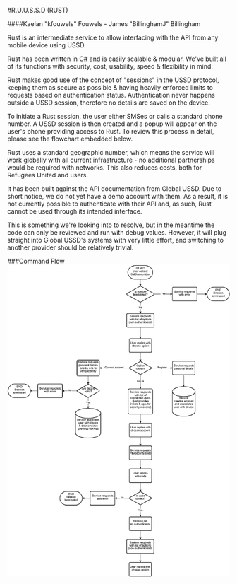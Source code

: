 #R.U.U.S.S.D (RUST)

####Kaelan "kfouwels" Fouwels - James "BillinghamJ" Billingham

Rust is an intermediate service to allow interfacing with the API from any mobile device using USSD.

Rust has been written in C# and is easily scalable & modular. We've built all of its functions with security, cost, usability, speed & flexibility in mind.

Rust makes good use of the concept of "sessions" in the USSD protocol, keeping them as secure as possible & having heavily enforced limits to requests based on authentication status. Authentication never happens outside a USSD session, therefore no details are saved on the device.

To initiate a Rust session, the user either SMSes or calls a standard phone number. A USSD session is then created and a popup will appear on the user's phone providing access to Rust. To review this process in detail, please see the flowchart embedded below.

Rust uses a standard geographic number, which means the service will work globally with all current infrastructure - no additional partnerships would be required with networks. This also reduces costs, both for Refugees United and users.

It has been built against the API documentation from Global USSD. Due to short notice, we do not yet have a demo account with them. As a result, it is not currently possible to authenticate with their API and, as such, Rust cannot be used through its intended interface.

This is something we're looking into to resolve, but in the meantime the code can only be reviewed and run with debug values. However, it will plug straight into Global USSD's systems with very little effort, and switching to another provider should be relatively trivial.

###Command Flow
![Flowchart](flowchartSmall.png)